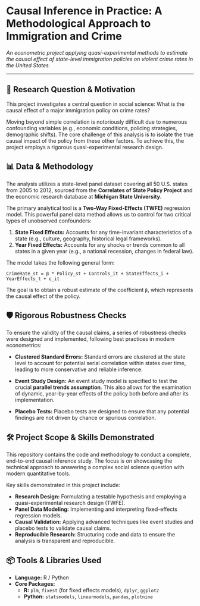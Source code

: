 # Causal Inference in Practice: A Methodological Approach to Immigration and Crime

*An econometric project applying quasi-experimental methods to estimate the causal effect of state-level immigration policies on violent crime rates in the United States.*

---

## 🎯 Research Question & Motivation

This project investigates a central question in social science: What is the causal effect of a major immigration policy on crime rates?

Moving beyond simple correlation is notoriously difficult due to numerous confounding variables (e.g., economic conditions, policing strategies, demographic shifts). The core challenge of this analysis is to isolate the true causal impact of the policy from these other factors. To achieve this, the project employs a rigorous quasi-experimental research design.

## 📊 Data & Methodology

The analysis utilizes a state-level panel dataset covering all 50 U.S. states from 2005 to 2012, sourced from the **Correlates of State Policy Project** and the economic research database at **Michigan State University**.

The primary analytical tool is a **Two-Way Fixed-Effects (TWFE)** regression model. This powerful panel data method allows us to control for two critical types of unobserved confounders:
1.  **State Fixed Effects:** Accounts for any time-invariant characteristics of a state (e.g., culture, geography, historical legal frameworks).
2.  **Year Fixed Effects:** Accounts for any shocks or trends common to all states in a given year (e.g., a national recession, changes in federal law).

The model takes the following general form:

`CrimeRate_st = β * Policy_st + Controls_it + StateEffects_i + YearEffects_t + ε_it`

The goal is to obtain a robust estimate of the coefficient `β`, which represents the causal effect of the policy.

## 🛡️ Rigorous Robustness Checks

To ensure the validity of the causal claims, a series of robustness checks were designed and implemented, following best practices in modern econometrics:

* **Clustered Standard Errors:** Standard errors are clustered at the state level to account for potential serial correlation within states over time, leading to more conservative and reliable inference.

* **Event Study Design:** An event study model is specified to test the crucial **parallel trends assumption**. This also allows for the examination of dynamic, year-by-year effects of the policy both before and after its implementation.

* **Placebo Tests:** Placebo tests are designed to ensure that any potential findings are not driven by chance or spurious correlation.

## 🛠️ Project Scope & Skills Demonstrated

This repository contains the code and methodology to conduct a complete, end-to-end causal inference study. The focus is on showcasing the technical approach to answering a complex social science question with modern quantitative tools.

Key skills demonstrated in this project include:
* **Research Design:** Formulating a testable hypothesis and employing a quasi-experimental research design (TWFE).
* **Panel Data Modeling:** Implementing and interpreting fixed-effects regression models.
* **Causal Validation:** Applying advanced techniques like event studies and placebo tests to validate causal claims.
* **Reproducible Research:** Structuring code and data to ensure the analysis is transparent and reproducible.

## 📦 Tools & Libraries Used

* **Language:** R / Python
* **Core Packages:**
    * **R:** `plm`, `fixest` (for fixed effects models), `dplyr`, `ggplot2`
    * **Python:** `statsmodels`, `linearmodels`, `pandas`, `plotnine`
